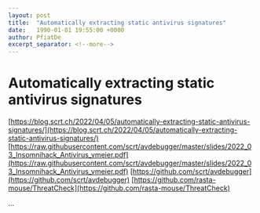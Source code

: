 ```yaml
---
layout: post
title:  "Automatically extracting static antivirus signatures"
date:   1990-01-01 19:55:00 +0000
author: PfiatDe
excerpt_separator: <!--more-->
---
```


# Automatically extracting static antivirus signatures
[https://blog.scrt.ch/2022/04/05/automatically-extracting-static-antivirus-signatures/](https://blog.scrt.ch/2022/04/05/automatically-extracting-static-antivirus-signatures/)
[https://raw.githubusercontent.com/scrt/avdebugger/master/slides/2022_03_Insomnihack_Antivirus_vmeier.pdf](https://raw.githubusercontent.com/scrt/avdebugger/master/slides/2022_03_Insomnihack_Antivirus_vmeier.pdf)
[https://github.com/scrt/avdebugger](https://github.com/scrt/avdebugger)
[https://github.com/rasta-mouse/ThreatCheck](https://github.com/rasta-mouse/ThreatCheck)

...
<!--more-->

